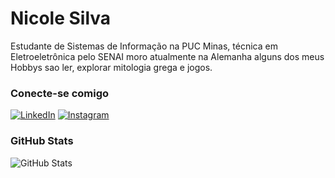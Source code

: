 # Nicole Silva
Estudante de Sistemas de Informação na PUC Minas, técnica em Eletroeletrônica pelo SENAI moro atualmente na Alemanha alguns dos meus Hobbys sao ler, explorar mitologia grega e jogos.

### Conecte-se comigo

[![LinkedIn](https://img.shields.io/badge/LinkedIn-DB3045?style=for-the-badge&logo=linkedin&logoColor=white)](https://www.linkedin.com/in/nicole-silva-78b583265/) [![Instagram](https://img.shields.io/badge/-Instagram-%23DB3045?style=for-the-badge&logo=instagram&logoColor=BD)](https://www.instagram.com/nicolemikael/)

### GitHub Stats
![GitHub Stats](https://github-readme-stats.vercel.app/api?username=ich-Nicole&theme=transparent&bg_color=FFF&border_color=DB3045&show_icons=true&icon_color=DB3045&title_color=DB3045&text_color=DB3045&hide_title=true)
